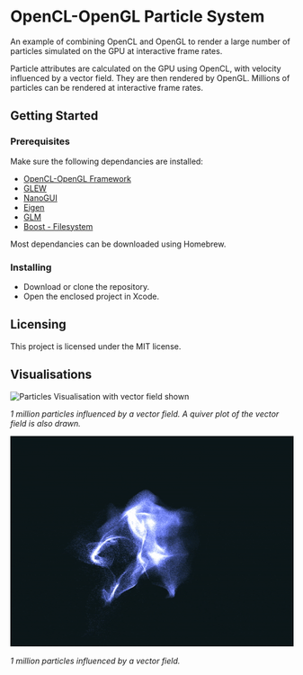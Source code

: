 # OpenCL-OpenGL Particle System

An example of combining OpenCL and OpenGL to render a large number of particles simulated on the GPU at interactive frame rates.

Particle attributes are calculated on the GPU using OpenCL, with velocity influenced by a vector field. They are then rendered by OpenGL. Millions of particles can be rendered at interactive frame rates.

## Getting Started

### Prerequisites
Make sure the following dependancies are installed:
  + [OpenCL-OpenGL Framework](https://gitlab.com/BrassLion/opencl-opengl-framework)
  + [GLEW](https://github.com/nigels-com/glew)
  + [NanoGUI](https://github.com/wjakob/nanogui)
  + [Eigen](https://bitbucket.org/eigen/eigen/)
  + [GLM](https://github.com/g-truc/glm)
  + [Boost - Filesystem](http://www.boost.org/)

Most dependancies can be downloaded using Homebrew.

### Installing
- Download or clone the repository.
- Open the enclosed project in Xcode.

## Licensing
This project is licensed under the MIT license.

## Visualisations
![Particles Visualisation with vector field shown](particles_vec_field.gif "TEST")

*1 million particles influenced by a vector field. A quiver plot of the vector field is also drawn.*

![Particles Visualisation](particles.gif)

*1 million particles influenced by a vector field.*

